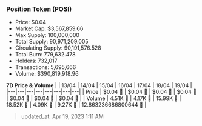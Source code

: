 
  ### Position Token (POSI)
  - Price: $0.04
  - Market Cap: $3,567,859.66
  - Max Supply: 100,000,000
  - Total Supply: 90,971,209.005
  - Circulating Supply: 90,191,576.528
  - Total Burn: 779,632.478
  - Holders: 732,017
  - Transactions: 5,695,666
  - Volume: $390,819,918.96

  **7D Price & Volume**
  | | 13&#x2F;04 | 14&#x2F;04 | 15&#x2F;04 | 16&#x2F;04 | 17&#x2F;04 | 18&#x2F;04 | 19&#x2F;04 |
  |---|---|---|---|---|---|---|---|
  | Price | $0.04 🔻 | $0.04 🚀 | $0.04 🚀 | $0.04 🔻 | $0.04 🔻 | $0.04 🔻 | $0.04 🔻 |
  | Volume | 4.51K 🔻 | 4.17K 🔻 | 15.99K 🚀 | 18.52K 🚀 | 4.09K 🔻 | 9.27K 🚀 | 12.863236686800644 🔻 |

  > updated_at: Apr 19, 2023 1:11 AM

